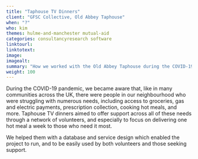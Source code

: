 ```yaml
---
title: "Taphouse TV Dinners"
client: "GFSC Collective, Old Abbey Taphouse"
when: "?"
who: kim
themes: hulme-and-manchester mutual-aid
categories: consultancyresearch software
linktourl:
linktotext:
image:
imagealt:
summary: "How we worked with the Old Abbey Taphouse during the COVID-19 crisis to create and launch a project distributing free hot meals in the community of Hulme, Manchester."
weight: 100
---
```


During the COVID-19 pandemic, we became aware that, like in many communities across the UK, there were people in our neighbourhood who were struggling with numerous needs, including access to groceries, gas and electric payments, prescription collection, cooking hot meals, and more. Taphouse TV dinners aimed to offer support across all of these needs through a network of volunteers, and especially to focus on delivering one hot meal a week to those who need it most.

We helped them with a database and service design which enabled the project to run, and to be easily used by both volunteers and those seeking support.
